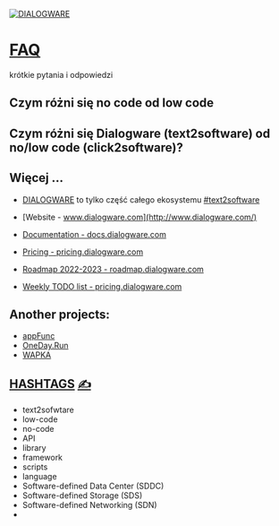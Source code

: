 [![DIALOGWARE](http://logo.dialogware.com/dialogware-2lines.png)](http://roadmap.dialogware.com/)

# [FAQ](http://faq.dialogware.com) 

krótkie pytania i odpowiedzi

## Czym różni się no code od low code


## Czym różni się Dialogware (text2software) od no/low code (click2software)?



















## Więcej ...

+ [DIALOGWARE](https://www.dialogware.com/) to tylko część całego ekosystemu [#text2software](http://text.to.software)


+ [Website - www.dialogware.com](http://www.dialogware.com/)
+ [Documentation - docs.dialogware.com](http://docs.dialogware.com/)
+ [Pricing - pricing.dialogware.com](http://pricing.dialogware.com/)
+ [Roadmap 2022-2023 - roadmap.dialogware.com](http://roadmap.dialogware.com/)
+ [Weekly TODO list - pricing.dialogware.com](http://todo.dialogware.com/)


## Another projects:

+ [appFunc](https://github.com/orgs/appfunc/repositories)
+ [OneDay.Run](https://github.com/orgs/oneday-run/repositories)
+ [WAPKA](https://github.com/wapka-pl)

## [HASHTAGS](https://github.com/dialogware/docs/blob/main/DOCS/TAGS.md) [<span style='font-size:20px;'>&#x270D;</span>](https://github.com/dialogware/docs/edit/main/DOCS/TAGS.md)

+ text2sofwtare
+ low-code
+ no-code
+ API
+ library
+ framework
+ scripts
+ language
+ Software-defined Data Center (SDDC)
+ Software-defined Storage (SDS)
+ Software-defined Networking (SDN)
+ 
